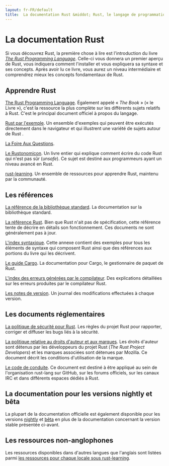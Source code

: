 ```yaml
---
layout: fr-FR/default
title:  La documentation Rust &middot; Rust, le langage de programmation
---
```


# La documentation Rust

Si vous découvrez Rust, la première chose à lire est l'introduction du livre [*The Rust Programming Language*][book]. Celle-ci vous donnera un premier aperçu de Rust, vous indiquera comment l'installer et vous expliquera sa syntaxe et ses concepts. Après avoir lu ce livre, vous aurez un niveau intermédiaire et comprendrez mieux les concepts fondamentaux de Rust.

## Apprendre Rust

[The Rust Programming Language][book]. Également appelé « *The Book* » (« le Livre »), c'est la ressource la plus complète sur les différents sujets relatifs à Rust. C'est le principal document officiel à propos du langage.

[Rust par l'exemple][rbe]. Un ensemble d'exemples qui peuvent être exécutés directement dans le navigateur et qui illustrent une variété de sujets autour de Rust .

[La Foire Aux Questions][faq].

[Le Rustonomicon][nomicon]. Un livre entier qui explique comment écrire du code Rust qui n'est pas sûr (*unsafe*). Ce sujet est destiné aux programmeurs ayant un niveau avancé en Rust.

[rust-learning]. Un ensemble de ressources pour apprendre Rust, maintenu par la communauté.

[book]: https://doc.rust-lang.org/book/
[rbe]: http://rustbyexample.com
[faq]: faq.html
[nomicon]: https://doc.rust-lang.org/nomicon/
[rust-learning]: https://github.com/ctjhoa/rust-learning

## Les références

[La référence de la bibliothèque standard][api]. La documentation sur la bibliothèque standard.

[La référence Rust][ref]. Bien que Rust n'ait pas de spécification, cette référence tente de décrire en détails son fonctionnement. Ces documents ne sont généralement pas à jour.

[L'index syntaxique][syn]. Cette annexe contient des exemples pour tous les éléments de syntaxe qui composent Rust ainsi que des références aux portions du livre qui les décrivent.

[Le guide Cargo][cargo]. La documentation pour Cargo, le gestionnaire de paquet de Rust.

[L'index des erreurs générées par le compilateur][err]. Des explications détaillées sur les erreurs produites par le compilateur Rust.

[Les notes de version][release_notes]. Un journal des modifications effectuées à chaque version.

[api]: https://doc.rust-lang.org/std/
[syn]: https://doc.rust-lang.org/book/syntax-index.html
[ref]: https://doc.rust-lang.org/reference.html
[cargo]: http://doc.crates.io/guide.html
[err]: https://doc.rust-lang.org/error-index.html
[release_notes]: https://github.com/rust-lang/rust/blob/stable/RELEASES.md

## Les documents réglementaires

[La politique de sécurité pour Rust][security]. Les règles du projet Rust pour rapporter, corriger et diffuser les bugs liés à la sécurité.

[La politique relative au droits d'auteur et aux marques][legal]. Les droits d'auteur sont détenus par les développeurs du projet Rust (*The Rust Project Developers*) et les marques associées sont détenues par Mozilla. Ce document décrit les conditions d'utilisation de la marque.

[Le code de conduite][coc]. Ce document est destiné à être appliqué au sein de l'organisation rust-lang sur GitHub, sur les forums officiels, sur les canaux IRC et dans différents espaces dédiés à Rust.

[security]: security.html
[legal]: legal.html
[coc]: https://www.rust-lang.org/conduct.html

## La documentation pour les versions nightly et bêta

La plupart de la documentation officielle est également disponible pour les versions [nightly] et [bêta][beta] en plus de la documentation concernant la version stable présentée ci-avant.

[nightly]: https://doc.rust-lang.org/nightly/
[beta]: https://doc.rust-lang.org/beta/

## Les ressources non-anglophones

Les ressources disponibles dans d'autres langues que l'anglais sont listées parmi
[les ressources pour chaque locale sous rust-learning][locale].

[locale]: https://github.com/ctjhoa/rust-learning#locale-links
